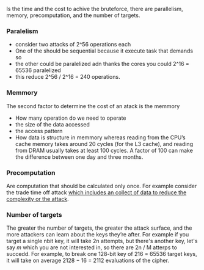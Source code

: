 Is the time and the cost to achive the bruteforce, there are parallelism, memory, precomputation, and the number of targets.

### Paralelism
- consider two attacks of 2^56 operations each
- One of the should be sequential because it execute task that demands so
- the other could be paralelized adn thanks the cores you could 2^16 = 65536 paralelized
- this reduce 2^56 / 2^16 = 240 operations.

### Memmory
The second factor to determine the cost of an atack is the memmory
- How many operation do we need to operate
- the size of the data accessed
- the access pattern
- How data is structure in memmory 
whereas reading from the CPU’s cache memory takes around 20 cycles (for the L3 cache), and reading from DRAM usually takes at least 100 cycles. A factor of 100 can make the difference between one day and three months.

### Precomputation
Are computation that should be calculated only once. For example consider the trade time off attack [which includes an collect of data to reduce the complexity or the attack](https://en.wikipedia.org/wiki/Time/memory/data_tradeoff_attack#:~:text=A%20time/memory/data%20tradeoff,not%20designed%20to%20resist%20it.).

### Number of targets
The greater the number of targets, the greater the attack surface, and the more attackers can learn about the keys they’re after. For example if you target a single nbit key, it will take 2n attempts, but there's another key, let's say *m* which you are not interested in, so there are 2n / M atterps to succedd. For example, to break one 128-bit key of 216 = 65536 target keys, it will take on average 2128 − 16 = 2112 evaluations of the cipher.